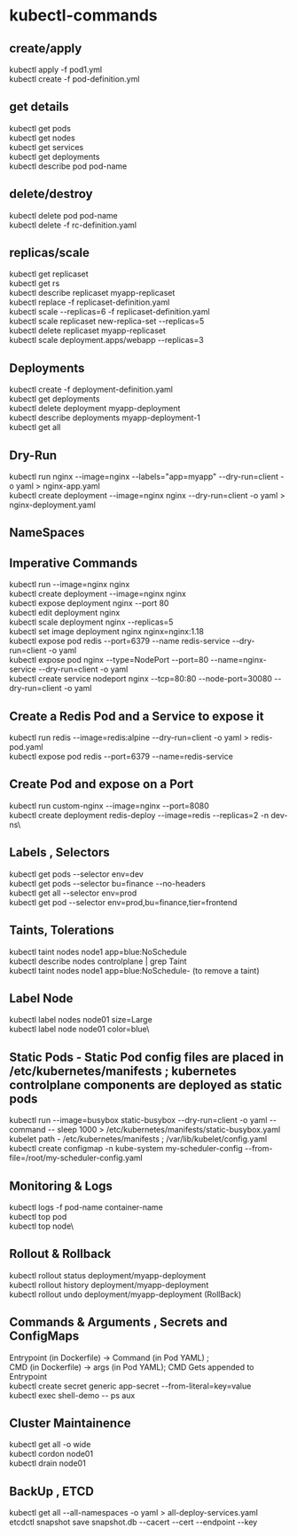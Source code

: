 # kubectl-commands


## create/apply

kubectl apply -f pod1.yml \
kubectl create -f pod-definition.yml

## get details
kubectl get pods \
kubectl get nodes \
kubectl get services \
kubectl get deployments \
kubectl describe pod pod-name 
## delete/destroy
kubectl delete pod pod-name\
kubectl delete -f rc-definition.yaml
## replicas/scale
kubectl get replicaset\
kubectl get rs\
kubectl describe replicaset myapp-replicaset\
kubectl replace -f replicaset-definition.yaml\
kubectl scale --replicas=6 -f replicaset-definition.yaml\
kubectl scale replicaset new-replica-set --replicas=5\
kubectl delete replicaset myapp-replicaset\
kubectl scale deployment.apps/webapp --replicas=3
## Deployments
kubectl create -f deployment-definition.yaml\
kubectl get deployments\
kubectl delete deployment myapp-deployment\
kubectl describe deployments myapp-deployment-1\
kubectl get all
## Dry-Run
kubectl run nginx --image=nginx --labels="app=myapp" --dry-run=client -o yaml > nginx-app.yaml\
kubectl create deployment --image=nginx nginx --dry-run=client -o yaml > nginx-deployment.yaml
## NameSpaces

## Imperative Commands
kubectl run --image=nginx nginx\
kubectl create deployment --image=nginx nginx\
kubectl expose deployment nginx --port 80\
kubectl edit deployment nginx\
kubectl scale deployment nginx --replicas=5\
kubectl set image deployment nginx nginx=nginx:1.18\
kubectl expose pod redis --port=6379 --name redis-service --dry-run=client -o yaml\
kubectl expose pod nginx --type=NodePort --port=80 --name=nginx-service --dry-run=client -o yaml\
kubectl create service nodeport nginx --tcp=80:80 --node-port=30080 --dry-run=client -o yaml

## Create a Redis Pod and a Service to expose it
kubectl run redis --image=redis:alpine --dry-run=client -o yaml > redis-pod.yaml\
kubectl expose pod redis --port=6379 --name=redis-service

## Create Pod and expose on a Port
kubectl run custom-nginx --image=nginx --port=8080\
kubectl create deployment redis-deploy --image=redis --replicas=2 -n dev-ns\

## Labels , Selectors
kubectl get pods --selector env=dev\
kubectl get pods --selector bu=finance --no-headers\
kubectl get all --selector env=prod\
kubectl get pod --selector env=prod,bu=finance,tier=frontend
## Taints, Tolerations
kubectl taint nodes node1 app=blue:NoSchedule\
kubectl describe nodes controlplane | grep Taint\
kubectl taint nodes node1 app=blue:NoSchedule- (to remove a taint)
## Label Node
kubectl label nodes node01 size=Large\
kubectl label node node01 color=blue\
## Static Pods - Static Pod config files are placed in /etc/kubernetes/manifests ; kubernetes controlplane components are deployed as static pods
kubectl run --image=busybox static-busybox --dry-run=client -o yaml --command -- sleep 1000 > /etc/kubernetes/manifests/static-busybox.yaml\
kubelet path - /etc/kubernetes/manifests ; /var/lib/kubelet/config.yaml\
kubectl create configmap -n kube-system my-scheduler-config --from-file=/root/my-scheduler-config.yaml 
## Monitoring & Logs
kubectl logs -f pod-name container-name\
kubectl top pod\
kubectl top node\
## Rollout & Rollback
kubectl rollout status deployment/myapp-deployment\
kubectl rollout history deployment/myapp-deployment\
kubectl rollout undo deployment/myapp-deployment (RollBack)
## Commands & Arguments , Secrets and ConfigMaps
Entrypoint (in Dockerfile) -> Command (in Pod YAML) ; \
CMD (in Dockerfile) -> args (in Pod YAML); CMD Gets appended to Entrypoint \
kubectl create secret generic app-secret --from-literal=key=value \
kubectl exec shell-demo -- ps aux
## Cluster Maintainence
kubectl get all -o wide \
kubectl cordon node01 \
kubectl drain node01 
## BackUp , ETCD
kubectl get all --all-namespaces -o yaml > all-deploy-services.yaml \
etcdctl snapshot save snapshot.db --cacert --cert --endpoint --key 







